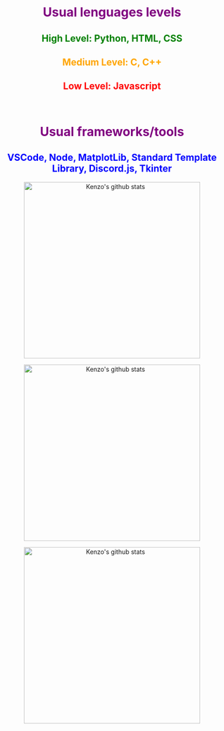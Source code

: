 <center>
    <div>
        <h1 style ="color: purple;"> Usual lenguages levels </h1>
        <h2 style="color: green;"> High Level: Python, HTML, CSS </h2>
        <h2 style="color: orange;"> Medium Level: C, C++ </h2>
        <h2 style="color: red;"> Low Level: Javascript </h2>
        <br>
        <h1 style="color: purple;"> Usual frameworks/tools </h1>
        <h2 style="color: blue;"> VSCode, Node, MatplotLib, Standard Template Library, Discord.js, Tkinter </h2>
    </div>
    <tr>
      <td>
        <p align="center"><a href="#"><img width="400px" src="https://github-readme-stats.vercel.app/api?username=Kenzo-Sugai&show_icons=true&count_private=true&hide_border=true&&exclude_repo=DatabaseAnalysisProject,probability-and-statistics-database-analysis,FacialRecognitionProject,ClassroomProject&include_all_commits=true&theme=radical" alt="Kenzo's github stats"/>
          </a></p>
       <p align="center"><a href="#"><img width="400px" src="https://github-readme-streak-stats.herokuapp.com/?user=Kenzo-Sugai&hide_border=true&theme=radical"  alt="Kenzo's github stats"/></a></p>
      </td>
       <td>
        <p align="center"><a href="#"><img width="400px" src="https://github-readme-stats.vercel.app/api/top-langs?username=Kenzo-Sugai&layout=compact&langs_count=20&hide_border=true&theme=radical" alt="Kenzo's github stats"/> </a></p>
      </td>
      </tr>
</center>
<br/>
